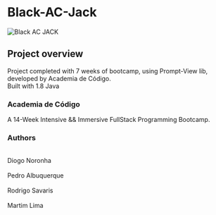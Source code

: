 # Black-AC-Jack

![Black _AC_ JACK](https://user-images.githubusercontent.com/51723948/60800759-9da73900-a16d-11e9-8f52-ad62b30a4cf0.jpg)

## Project overview
Project completed with 7 weeks of bootcamp, using Prompt-View lib, developed by Academia de Código. 
<br />Built with 1.8 Java

### Academia de Código
A 14-Week Intensive && Immersive FullStack Programming Bootcamp.

### Authors
<br />Diogo Noronha  
<br />Pedro Albuquerque  
<br />Rodrigo Savaris  
<br />Martim Lima
